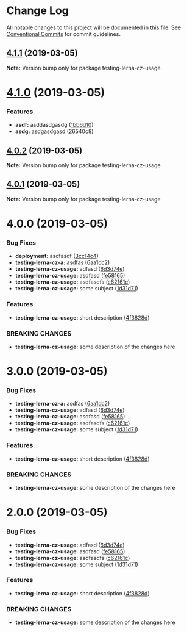 # Change Log

All notable changes to this project will be documented in this file.
See [Conventional Commits](https://conventionalcommits.org) for commit guidelines.

## [4.1.1](https://github.com/harrysolovay/testing-lerna-cz/compare/testing-lerna-cz-usage@4.1.0...testing-lerna-cz-usage@4.1.1) (2019-03-05)

**Note:** Version bump only for package testing-lerna-cz-usage





# [4.1.0](https://github.com/harrysolovay/testing-lerna-cz/compare/testing-lerna-cz-usage@4.0.2...testing-lerna-cz-usage@4.1.0) (2019-03-05)


### Features

* **asdf:** asddasdgasdg ([1bb6d10](https://github.com/harrysolovay/testing-lerna-cz/commit/1bb6d10))
* **asdg:** asdgasdgasd ([26540c8](https://github.com/harrysolovay/testing-lerna-cz/commit/26540c8))





## [4.0.2](https://github.com/harrysolovay/testing-lerna-cz/compare/testing-lerna-cz-usage@4.0.1...testing-lerna-cz-usage@4.0.2) (2019-03-05)

**Note:** Version bump only for package testing-lerna-cz-usage





## [4.0.1](https://github.com/harrysolovay/testing-lerna-cz/compare/testing-lerna-cz-usage@4.0.0...testing-lerna-cz-usage@4.0.1) (2019-03-05)

**Note:** Version bump only for package testing-lerna-cz-usage





# 4.0.0 (2019-03-05)


### Bug Fixes

* **deployment:** asdfasdf ([3cc14c4](https://github.com/harrysolovay/testing-lerna-cz/commit/3cc14c4))
* **testing-lerna-cz-a:** asdfas ([6aa1dc2](https://github.com/harrysolovay/testing-lerna-cz/commit/6aa1dc2))
* **testing-lerna-cz-usage:** adfasd ([6d3d74e](https://github.com/harrysolovay/testing-lerna-cz/commit/6d3d74e))
* **testing-lerna-cz-usage:** asdfasd ([fe58165](https://github.com/harrysolovay/testing-lerna-cz/commit/fe58165))
* **testing-lerna-cz-usage:** asdfasdfs ([c62161c](https://github.com/harrysolovay/testing-lerna-cz/commit/c62161c))
* **testing-lerna-cz-usage:** some subject ([1d31d71](https://github.com/harrysolovay/testing-lerna-cz/commit/1d31d71))


### Features

* **testing-lerna-cz-usage:** short description ([4f3828d](https://github.com/harrysolovay/testing-lerna-cz/commit/4f3828d))


### BREAKING CHANGES

* **testing-lerna-cz-usage:** some description of the changes here





# 3.0.0 (2019-03-05)


### Bug Fixes

* **testing-lerna-cz-a:** asdfas ([6aa1dc2](https://github.com/harrysolovay/testing-lerna-cz/commit/6aa1dc2))
* **testing-lerna-cz-usage:** adfasd ([6d3d74e](https://github.com/harrysolovay/testing-lerna-cz/commit/6d3d74e))
* **testing-lerna-cz-usage:** asdfasd ([fe58165](https://github.com/harrysolovay/testing-lerna-cz/commit/fe58165))
* **testing-lerna-cz-usage:** asdfasdfs ([c62161c](https://github.com/harrysolovay/testing-lerna-cz/commit/c62161c))
* **testing-lerna-cz-usage:** some subject ([1d31d71](https://github.com/harrysolovay/testing-lerna-cz/commit/1d31d71))


### Features

* **testing-lerna-cz-usage:** short description ([4f3828d](https://github.com/harrysolovay/testing-lerna-cz/commit/4f3828d))


### BREAKING CHANGES

* **testing-lerna-cz-usage:** some description of the changes here





# 2.0.0 (2019-03-05)


### Bug Fixes

* **testing-lerna-cz-usage:** adfasd ([6d3d74e](https://github.com/harrysolovay/testing-lerna-cz/commit/6d3d74e))
* **testing-lerna-cz-usage:** asdfasd ([fe58165](https://github.com/harrysolovay/testing-lerna-cz/commit/fe58165))
* **testing-lerna-cz-usage:** asdfasdfs ([c62161c](https://github.com/harrysolovay/testing-lerna-cz/commit/c62161c))
* **testing-lerna-cz-usage:** some subject ([1d31d71](https://github.com/harrysolovay/testing-lerna-cz/commit/1d31d71))


### Features

* **testing-lerna-cz-usage:** short description ([4f3828d](https://github.com/harrysolovay/testing-lerna-cz/commit/4f3828d))


### BREAKING CHANGES

* **testing-lerna-cz-usage:** some description of the changes here
